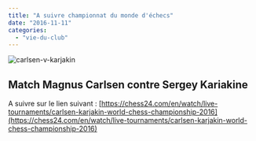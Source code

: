 ```yaml
---
title: "A suivre championnat du monde d'échecs"
date: "2016-11-11"
categories: 
  - "vie-du-club"
---
```


![carlsen-v-karjakin](http://echecs-veigy.fr/wp-content/uploads/2016/11/Carlsen-v-Karjakin-300x170.jpg)

## Match Magnus Carlsen contre Sergey Kariakine

A suivre sur le lien suivant : [https://chess24.com/en/watch/live-tournaments/carlsen-karjakin-world-chess-championship-2016](https://chess24.com/en/watch/live-tournaments/carlsen-karjakin-world-chess-championship-2016)
